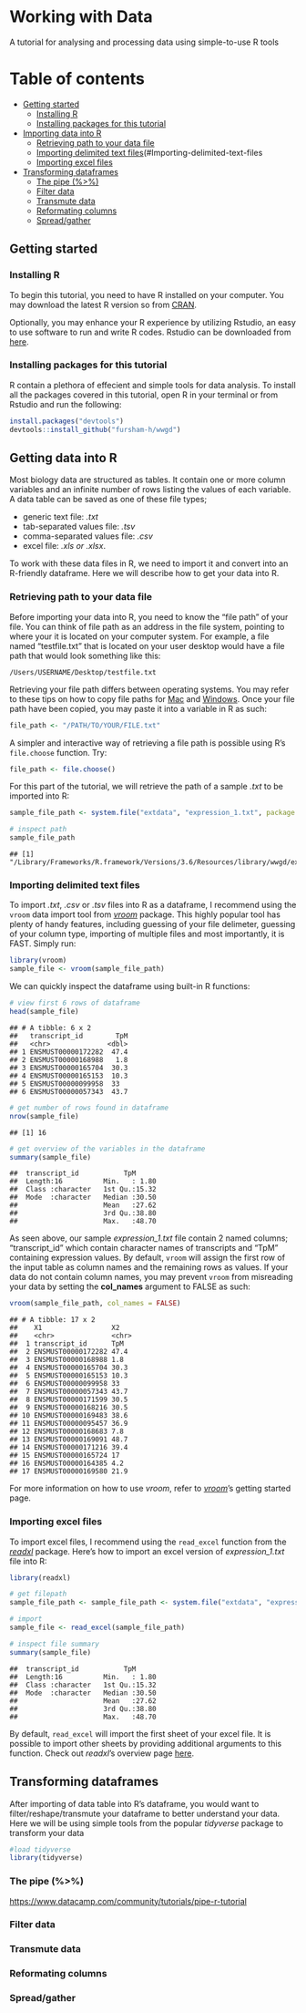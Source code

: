 Working with Data
================

A tutorial for analysing and processing data using simple-to-use R tools

# Table of contents

  - [Getting started](#Getting-started)
      - [Installing R](#Installing-R)
      - [Installing packages for this
        tutorial](#Installing-packages-for-this-tutorial)
  - [Importing data into R](#Importing-data-into-R)
      - [Retrieving path to your data
        file](#Retrieving-path-to-your-data-file)
      - [Importing delimited text
        files](#importing-delimited-text-files)(\#Importing-delimited-text-files
      - [Importing excel files](#Importing-excel-files)
  - [Transforming dataframes](#Transforming-dataframes)
      - [The pipe (%\>%)](#The-pipe-\(%%3E%\))
      - [Filter data](#Filter-data)
      - [Transmute data](#Transmute-data)
      - [Reformating columns](##Reformating-columns)
      - [Spread/gather](#Spreadgather)

## Getting started

### Installing R

To begin this tutorial, you need to have R installed on your computer.
You may download the latest R version so from
[CRAN](https://cloud.r-project.org/).

Optionally, you may enhance your R experience by utilizing Rstudio, an
easy to use software to run and write R codes. Rstudio can be downloaded
from [here](https://rstudio.com/products/rstudio/).

### Installing packages for this tutorial

R contain a plethora of effecient and simple tools for data analysis. To
install all the packages covered in this tutorial, open R in your
terminal or from Rstudio and run the following:

``` r
install.packages("devtools")
devtools::install_github("fursham-h/wwgd")
```

## Getting data into R

Most biology data are structured as tables. It contain one or more
column variables and an infinite number of rows listing the values of
each variable. A data table can be saved as one of these file types;

  - generic text file: *.txt*
  - tab-separated values file: *.tsv*
  - comma-separated values file: *.csv*
  - excel file: *.xls or .xlsx*.

To work with these data files in R, we need to import it and convert
into an R-friendly dataframe. Here we will describe how to get your data
into R.

### Retrieving path to your data file

Before importing your data into R, you need to know the “file path” of
your file. You can think of file path as an address in the file system,
pointing to where your it is located on your computer system. For
example, a file named “testfile.txt” that is located on your user
desktop would have a file path that would look something like this:

    /Users/USERNAME/Desktop/testfile.txt

Retrieving your file path differs between operating systems. You may
refer to these tips on how to copy file paths for
[Mac](http://osxdaily.com/2015/11/05/copy-file-path-name-text-mac-os-x-finder/)
and
[Windows](https://www.pcworld.com/article/251406/windows-tips-copy-a-file-path-show-or-hide-extensions.html).
Once your file path have been copied, you may paste it into a variable
in R as such:

``` r
file_path <- "/PATH/TO/YOUR/FILE.txt"
```

A simpler and interactive way of retrieving a file path is possible
using R’s `file.choose` function. Try:

``` r
file_path <- file.choose()
```

For this part of the tutorial, we will retrieve the path of a sample
*.txt* to be imported into
R:

``` r
sample_file_path <- system.file("extdata", "expression_1.txt", package = "wwgd")

# inspect path
sample_file_path
```

    ## [1] "/Library/Frameworks/R.framework/Versions/3.6/Resources/library/wwgd/extdata/expression_1.txt"

### Importing delimited text files

To import *.txt*, *.csv* or *.tsv* files into R as a dataframe, I
recommend using the `vroom` data import tool from
[*vroom*](https://github.com/r-lib/vroom) package. This highly popular
tool has plenty of handy features, including guessing of your file
delimeter, guessing of your column type, importing of multiple files and
most importantly, it is FAST. Simply run:

``` r
library(vroom)
sample_file <- vroom(sample_file_path)
```

We can quickly inspect the dataframe using built-in R functions:

``` r
# view first 6 rows of dataframe
head(sample_file)
```

    ## # A tibble: 6 x 2
    ##   transcript_id        TpM
    ##   <chr>              <dbl>
    ## 1 ENSMUST00000172282  47.4
    ## 2 ENSMUST00000168988   1.8
    ## 3 ENSMUST00000165704  30.3
    ## 4 ENSMUST00000165153  10.3
    ## 5 ENSMUST00000099958  33  
    ## 6 ENSMUST00000057343  43.7

``` r
# get number of rows found in dataframe
nrow(sample_file)
```

    ## [1] 16

``` r
# get overview of the variables in the dataframe
summary(sample_file)
```

    ##  transcript_id           TpM       
    ##  Length:16          Min.   : 1.80  
    ##  Class :character   1st Qu.:15.32  
    ##  Mode  :character   Median :30.50  
    ##                     Mean   :27.62  
    ##                     3rd Qu.:38.80  
    ##                     Max.   :48.70

As seen above, our sample *expression\_1.txt* file contain 2 named
columns; “transcript\_id” which contain character names of transcripts
and “TpM” containing expression values. By default, `vroom` will assign
the first row of the input table as column names and the remaining rows
as values. If your data do not contain column names, you may prevent
`vroom` from misreading your data by setting the **col\_names** argument
to FALSE as such:

``` r
vroom(sample_file_path, col_names = FALSE)
```

    ## # A tibble: 17 x 2
    ##    X1                 X2   
    ##    <chr>              <chr>
    ##  1 transcript_id      TpM  
    ##  2 ENSMUST00000172282 47.4 
    ##  3 ENSMUST00000168988 1.8  
    ##  4 ENSMUST00000165704 30.3 
    ##  5 ENSMUST00000165153 10.3 
    ##  6 ENSMUST00000099958 33   
    ##  7 ENSMUST00000057343 43.7 
    ##  8 ENSMUST00000171599 30.5 
    ##  9 ENSMUST00000168216 30.5 
    ## 10 ENSMUST00000169483 38.6 
    ## 11 ENSMUST00000095457 36.9 
    ## 12 ENSMUST00000168683 7.8  
    ## 13 ENSMUST00000169091 48.7 
    ## 14 ENSMUST00000171216 39.4 
    ## 15 ENSMUST00000165724 17   
    ## 16 ENSMUST00000164385 4.2  
    ## 17 ENSMUST00000169580 21.9

For more information on how to use *vroom*, refer to
[*vroom*](https://vroom.r-lib.org/articles/vroom.html)’s getting started
page.

### Importing excel files

To import excel files, I recommend using the `read_excel` function from
the [*readxl*](https://readxl.tidyverse.org/) package. Here’s how to
import an excel version of *expression\_1.txt* file into R:

``` r
library(readxl)

# get filepath
sample_file_path <- sample_file_path <- system.file("extdata", "expression_1.xlsx", package = "wwgd")

# import
sample_file <- read_excel(sample_file_path)

# inspect file summary
summary(sample_file)
```

    ##  transcript_id           TpM       
    ##  Length:16          Min.   : 1.80  
    ##  Class :character   1st Qu.:15.32  
    ##  Mode  :character   Median :30.50  
    ##                     Mean   :27.62  
    ##                     3rd Qu.:38.80  
    ##                     Max.   :48.70

By default, `read_excel` will import the first sheet of your excel file.
It is possible to import other sheets by providing additional arguments
to this function. Check out *readxl*’s overview page
[here](https://readxl.tidyverse.org/).

## Transforming dataframes

After importing of data table into R’s dataframe, you would want to
filter/reshape/transmute your dataframe to better understand your data.
Here we will be using simple tools from the popular *tidyverse* package
to transform your data

``` r
#load tidyverse
library(tidyverse)
```

### The pipe (%\>%)

<https://www.datacamp.com/community/tutorials/pipe-r-tutorial>

### Filter data

### Transmute data

### Reformating columns

### Spread/gather
